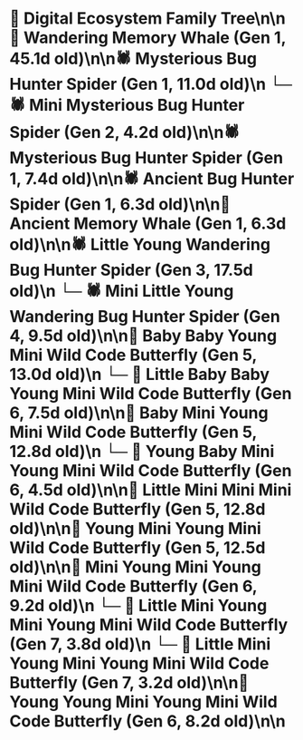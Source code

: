 # 🌳 Digital Ecosystem Family Tree\n\n🐋 Wandering Memory Whale (Gen 1, 45.1d old)\n\n🕷️ Mysterious Bug Hunter Spider (Gen 1, 11.0d old)\n  └─ 🕷️ Mini Mysterious Bug Hunter Spider (Gen 2, 4.2d old)\n\n🕷️ Mysterious Bug Hunter Spider (Gen 1, 7.4d old)\n\n🕷️ Ancient Bug Hunter Spider (Gen 1, 6.3d old)\n\n🐋 Ancient Memory Whale (Gen 1, 6.3d old)\n\n🕷️ Little Young Wandering Bug Hunter Spider (Gen 3, 17.5d old)\n  └─ 🕷️ Mini Little Young Wandering Bug Hunter Spider (Gen 4, 9.5d old)\n\n🦋 Baby Baby Young Mini Wild Code Butterfly (Gen 5, 13.0d old)\n  └─ 🦋 Little Baby Baby Young Mini Wild Code Butterfly (Gen 6, 7.5d old)\n\n🦋 Baby Mini Young Mini Wild Code Butterfly (Gen 5, 12.8d old)\n  └─ 🦋 Young Baby Mini Young Mini Wild Code Butterfly (Gen 6, 4.5d old)\n\n🦋 Little Mini Mini Mini Wild Code Butterfly (Gen 5, 12.8d old)\n\n🦋 Young Mini Young Mini Wild Code Butterfly (Gen 5, 12.5d old)\n\n🦋 Mini Young Mini Young Mini Wild Code Butterfly (Gen 6, 9.2d old)\n  └─ 🦋 Little Mini Young Mini Young Mini Wild Code Butterfly (Gen 7, 3.8d old)\n  └─ 🦋 Little Mini Young Mini Young Mini Wild Code Butterfly (Gen 7, 3.2d old)\n\n🦋 Young Young Mini Young Mini Wild Code Butterfly (Gen 6, 8.2d old)\n\n